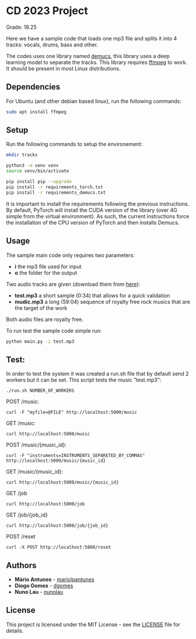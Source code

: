 # CD 2023 Project

Grade: 18.25

Here we have a sample code that loads one mp3 file and splits it 
into 4 tracks: vocals, drums, bass and other.

The codes uses one library named [demucs](https://github.com/facebookresearch/demucs),
this library uses a deep learning model to separate the tracks.
This library requires [ffmpeg](https://ffmpeg.org/) to work.
It should be present in most Linux distributions.

## Dependencies

For Ubuntu (and other debian based linux), run the following commands:

```bash
sudo apt install ffmpeg
```

## Setup

Run the following commands to setup the environement:
```bash
mkdir tracks

python3 -m venv venv
source venv/bin/activate

pip install pip --upgrade
pip install -r requirements_torch.txt
pip install -r requirements_demucs.txt
```

It is important to install the requirements following the previous instructions.
By default, PyTorch will install the CUDA version of the library (over 4G simple from the virtual environment).
As such, the current instructions force the installation of the CPU version of PyTorch and then installs Demucs.

## Usage

The sample main code only requires two parameters:
- **i** the mp3 file used for input
- **o** the folder for the output

Two audio tracks are given (download them from [here](https://filesender.fccn.pt/?s=download&token=cd4fcd29-b3f1-4a4d-9da3-50aae00e702d)):
- **test.mp3** a short sample (0:34) that allows for a quick validation
- **mudic.mp3** a long (59:04) sequence of royalty free rock musics that are the target of the work

Both audio files are royalty free.

To run test the sample code simple run:
```bash
python main.py -i test.mp3
```

## Test:
In order to test the system it was created a run.sh file that by default send 2 workers but it can be set. This script
tests the music "test.mp3":
```
./run.sh NUMBER_OF_WORKERS
```

POST /music:
```
curl -F "myfile=@FILE" http://localhost:5000/music
```

GET /music:
```
curl http://localhost:5000/music
```

POST /music/{music_id}:
```
curl -F "instruments=INSTRUMENTS_SEPARETED_BY_COMMAS" http://localhost:5000/music/{music_id}
```

GET /music/{music_id}:
```
curl http://localhost:5000/music/{music_id}
```

GET /job
```
curl http://localhost:5000/job
```

GET /job/{job_id}
```
curl http://localhost:5000/job/{job_id}
```

POST /reset
```
curl -X POST http://localhost:5000/reset
```

## Authors

* **Mário Antunes** - [mariolpantunes](https://github.com/mariolpantunes)
* **Diogo Gomes** - [dgomes](https://github.com/dgomes)
* **Nuno Lau** - [nunolau](https://github.com/nunolau)

## License

This project is licensed under the MIT License - see the [LICENSE](LICENSE) file for details.
